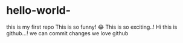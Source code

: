 # hello-world-
this is my first repo
This is so funny! :joy:
This is so exciting..!
Hi this is github...!
we can commit changes
we love github

